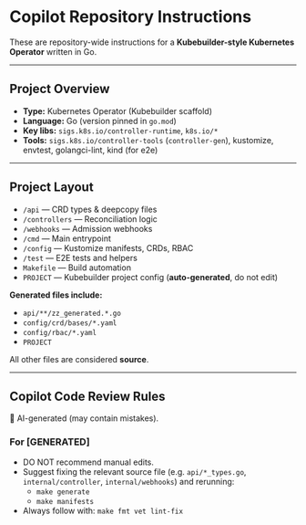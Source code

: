 # Copilot Repository Instructions

These are repository-wide instructions for a **Kubebuilder-style Kubernetes Operator** written in Go.

---

## Project Overview
- **Type:** Kubernetes Operator (Kubebuilder scaffold)
- **Language:** Go (version pinned in `go.mod`)
- **Key libs:** `sigs.k8s.io/controller-runtime`, `k8s.io/*`
- **Tools:** `sigs.k8s.io/controller-tools` (`controller-gen`), kustomize, envtest, golangci-lint, kind (for e2e)

---

## Project Layout
- `/api` — CRD types & deepcopy files
- `/controllers` — Reconciliation logic
- `/webhooks` — Admission webhooks
- `/cmd` — Main entrypoint
- `/config` — Kustomize manifests, CRDs, RBAC
- `/test` — E2E tests and helpers
- `Makefile` — Build automation
- `PROJECT` — Kubebuilder project config (**auto-generated**, do not edit)

**Generated files include:**
- `api/**/zz_generated.*.go`
- `config/crd/bases/*.yaml`
- `config/rbac/*.yaml`
- `PROJECT`

All other files are considered **source**.

---

## Copilot Code Review Rules

:robot: AI-generated (may contain mistakes).

### For [GENERATED]
- DO NOT recommend manual edits.
- Suggest fixing the relevant source file (e.g. `api/*_types.go`, `internal/controller`, `internal/webhooks`) and rerunning:
    - `make generate`
    - `make manifests`
- Always follow with: `make fmt vet lint-fix`
